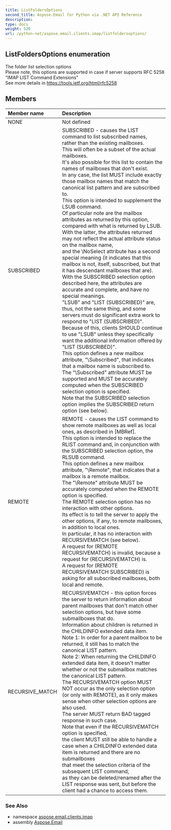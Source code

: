 ```yaml
---
title: ListFoldersOptions
second_title: Aspose.Email for Python via .NET API Reference
description: 
type: docs
weight: 520
url: /python-net/aspose.email.clients.imap/listfoldersoptions/
---
```


## ListFoldersOptions enumeration

The folder list selection options <br/>            Please note, this options are supported in case if server supports RFC 5258 "IMAP LIST Command Extensions"<br/>            See more details in https://tools.ietf.org/html/rfc5258

## Members
| Member name | Description |
| :- | :- |
|NONE|Not defined|
|SUBSCRIBED|SUBSCRIBED -  causes the LIST command to list subscribed names, <br/>            rather than the existing mailboxes.  <br/>            This will often be a subset of the actual mailboxes.  <br/>            It's also possible for this list to contain the names of mailboxes that don't exist.  <br/>            In any case, the list MUST include exactly those mailbox names that match the canonical list pattern and are subscribed to.  <br/>            This option is intended to supplement the LSUB command.  <br/>            Of particular note are the mailbox attributes as returned by this option, compared with what is returned by LSUB.  <br/>            With the latter, the attributes returned may not reflect the actual attribute status on the mailbox name, <br/>            and the \NoSelect attribute has a second special meaning (it indicates that this mailbox is not, itself, subscribed, but that it has descendant mailboxes that are).  <br/>            With the SUBSCRIBED selection option described here, the attributes are accurate and complete, and have no special meanings.  <br/>            "LSUB" and "LIST (SUBSCRIBED)" are, thus, not the same thing, and some servers must do significant extra work to respond to "LIST (SUBSCRIBED)".  <br/>            Because of this, clients SHOULD continue to use "LSUB" unless they specifically want the additional information offered by "LIST (SUBSCRIBED)".<br/>            This option defines a new mailbox attribute, "\Subscribed", that indicates that a mailbox name is subscribed to.<br/>            The "\Subscribed" attribute MUST be supported and MUST be accurately computed when the SUBSCRIBED selection option is specified.<br/>            Note that the SUBSCRIBED selection option implies the SUBSCRIBED return option (see below).|
|REMOTE|REMOTE -  causes the LIST command to show remote mailboxes as well as local ones, as described in [MBRef].  <br/>            This option is intended to replace the RLIST command and, in conjunction with the SUBSCRIBED selection option, the RLSUB command.<br/>            This option defines a new mailbox attribute, "\Remote", that indicates that a mailbox is a remote mailbox.<br/>            The "\Remote" attribute MUST be accurately computed when the REMOTE option is specified.<br/>            The REMOTE selection option has no interaction with other options.<br/>            Its effect is to tell the server to apply the other options, if any, to remote mailboxes, in addition to local ones.  <br/>            In particular, it has no interaction with RECURSIVEMATCH (see below). <br/>            A request for (REMOTE RECURSIVEMATCH) is invalid, because a request for (RECURSIVEMATCH) is.  <br/>            A request for (REMOTE RECURSIVEMATCH SUBSCRIBED) is asking for all subscribed mailboxes, both local and remote.|
|RECURSIVE_MATCH|RECURSIVEMATCH -  this option forces the server to return information about parent mailboxes that don't match other selection options, but have some submailboxes that do.  <br/>            Information about children is returned in the CHILDINFO extended data item.  <br/>            Note 1: In order for a parent mailbox to be returned, it still has to match the canonical LIST pattern.<br/>            Note 2: When returning the CHILDINFO extended data item, it doesn't matter whether or not the submailbox matches the canonical LIST pattern.  <br/>            The RECURSIVEMATCH option MUST NOT occur as the only selection option (or only with REMOTE), as it only makes sense when other selection options are also used.  <br/>            The server MUST return BAD tagged response in such case. <br/>            Note that even if the RECURSIVEMATCH option is specified, <br/>            the client MUST still be able to handle a case when a CHILDINFO extended data item is returned and there are no submailboxes <br/>            that meet the selection criteria of the subsequent LIST command, <br/>            as they can be deleted/renamed after the LIST response was sent, but before the client had a chance to access them.|

### See Also

* namespace [aspose.email.clients.imap](/python-net/aspose.email.clients.imap/)
* assembly [Aspose.Email](/python-net/)

